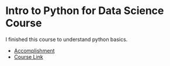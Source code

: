 # Intro to Python for Data Science Course

I finished this course to understand python basics.

- [Accomplishment](intro-to-python-for-data-science-course.pdf)
- [Course Link](https://www.datacamp.com/courses/intro-to-python-for-data-science/)